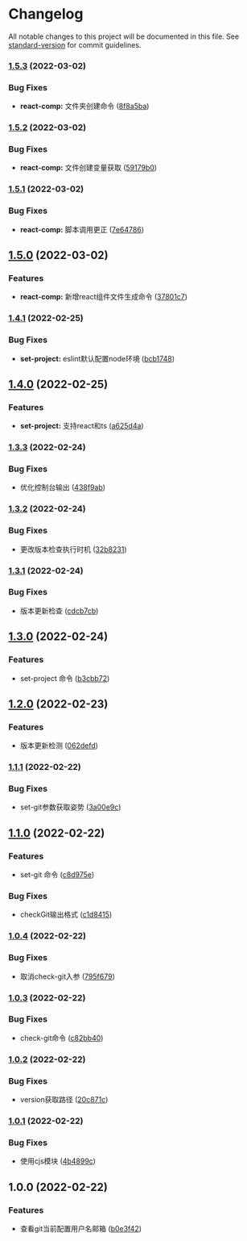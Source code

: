 # Changelog

All notable changes to this project will be documented in this file. See [standard-version](https://github.com/conventional-changelog/standard-version) for commit guidelines.

### [1.5.3](https://github.com/StreakingMan/streakingman-cli/compare/v1.5.2...v1.5.3) (2022-03-02)


### Bug Fixes

* **react-comp:** 文件夹创建命令 ([8f8a5ba](https://github.com/StreakingMan/streakingman-cli/commit/8f8a5ba442685494c3311e7e0adc870a7306cff6))

### [1.5.2](https://github.com/StreakingMan/streakingman-cli/compare/v1.5.1...v1.5.2) (2022-03-02)


### Bug Fixes

* **react-comp:** 文件创建变量获取 ([59179b0](https://github.com/StreakingMan/streakingman-cli/commit/59179b0b9597d1287dd1e19027092f4fd77a59bf))

### [1.5.1](https://github.com/StreakingMan/streakingman-cli/compare/v1.5.0...v1.5.1) (2022-03-02)


### Bug Fixes

* **react-comp:** 脚本调用更正 ([7e64786](https://github.com/StreakingMan/streakingman-cli/commit/7e64786fbf312a184518345e116169493b38ae56))

## [1.5.0](https://github.com/StreakingMan/streakingman-cli/compare/v1.4.1...v1.5.0) (2022-03-02)


### Features

* **react-comp:** 新增react组件文件生成命令 ([37801c7](https://github.com/StreakingMan/streakingman-cli/commit/37801c71bb35ecd67e83942cb381e840e356addb))

### [1.4.1](https://github.com/StreakingMan/streakingman-cli/compare/v1.4.0...v1.4.1) (2022-02-25)


### Bug Fixes

* **set-project:** eslint默认配置node环境 ([bcb1748](https://github.com/StreakingMan/streakingman-cli/commit/bcb174858c5b6512b733ebeacda16eb54d8d8ca9))

## [1.4.0](https://github.com/StreakingMan/streakingman-cli/compare/v1.3.3...v1.4.0) (2022-02-25)


### Features

* **set-project:** 支持react和ts ([a625d4a](https://github.com/StreakingMan/streakingman-cli/commit/a625d4a4c738e14510b58826f3d35361a639ccc4))

### [1.3.3](https://github.com/StreakingMan/streakingman-cli/compare/v1.3.2...v1.3.3) (2022-02-24)


### Bug Fixes

* 优化控制台输出 ([438f9ab](https://github.com/StreakingMan/streakingman-cli/commit/438f9abea2af1112aae1a90d390c176548c9878d))

### [1.3.2](https://github.com/StreakingMan/streakingman-cli/compare/v1.3.1...v1.3.2) (2022-02-24)


### Bug Fixes

* 更改版本检查执行时机 ([32b8231](https://github.com/StreakingMan/streakingman-cli/commit/32b8231bb01dad07e336b6b37891859e2a137436))

### [1.3.1](https://github.com/StreakingMan/streakingman-cli/compare/v1.3.0...v1.3.1) (2022-02-24)


### Bug Fixes

* 版本更新检查 ([cdcb7cb](https://github.com/StreakingMan/streakingman-cli/commit/cdcb7cbd542f8638e9459eae981b4fcb0b35890a))

## [1.3.0](https://github.com/StreakingMan/streakingman-cli/compare/v1.2.0...v1.3.0) (2022-02-24)


### Features

* set-project 命令 ([b3cbb72](https://github.com/StreakingMan/streakingman-cli/commit/b3cbb72d085f02e24658e0d39c6cc43952509132))

## [1.2.0](https://github.com/StreakingMan/streakingman-cli/compare/v1.1.1...v1.2.0) (2022-02-23)


### Features

* 版本更新检测 ([062defd](https://github.com/StreakingMan/streakingman-cli/commit/062defd2b2a7ca652e27edc26a28608c84976714))

### [1.1.1](https://github.com/StreakingMan/streakingman-cli/compare/v1.1.0...v1.1.1) (2022-02-22)


### Bug Fixes

* set-git参数获取姿势 ([3a00e9c](https://github.com/StreakingMan/streakingman-cli/commit/3a00e9c2f6658219cbbe223d787424612efd6985))

## [1.1.0](https://github.com/StreakingMan/streakingman-cli/compare/v1.0.4...v1.1.0) (2022-02-22)


### Features

* set-git 命令 ([c8d975e](https://github.com/StreakingMan/streakingman-cli/commit/c8d975e5534f5784b2795a2e9393b5406d8554ba))


### Bug Fixes

* checkGit输出格式 ([c1d8415](https://github.com/StreakingMan/streakingman-cli/commit/c1d8415000eac5731fcc12ccc4a1d6a415f27a0f))

### [1.0.4](https://github.com/StreakingMan/streakingman-cli/compare/v1.0.3...v1.0.4) (2022-02-22)


### Bug Fixes

* 取消check-git入参 ([795f679](https://github.com/StreakingMan/streakingman-cli/commit/795f67937d4b32599b191ad3e4906eba101cd90e))

### [1.0.3](https://github.com/StreakingMan/streakingman-cli/compare/v1.0.2...v1.0.3) (2022-02-22)


### Bug Fixes

* check-git命令 ([c82bb40](https://github.com/StreakingMan/streakingman-cli/commit/c82bb40deca7b0d9bdc3c826c07fec06155ddc8f))

### [1.0.2](https://github.com/StreakingMan/streakingman-cli/compare/v1.0.1...v1.0.2) (2022-02-22)


### Bug Fixes

* version获取路径 ([20c871c](https://github.com/StreakingMan/streakingman-cli/commit/20c871c5c9140fa8e823637c5cfa9fef0f443a78))

### [1.0.1](https://github.com/StreakingMan/streakingman-cli/compare/v1.0.0...v1.0.1) (2022-02-22)


### Bug Fixes

* 使用cjs模块 ([4b4899c](https://github.com/StreakingMan/streakingman-cli/commit/4b4899caaf40ab81545b5f552318ba102964da67))

## 1.0.0 (2022-02-22)


### Features

* 查看git当前配置用户名邮箱 ([b0e3f42](https://github.com/StreakingMan/streakingman-cli/commit/b0e3f42bc71c23e5b9484d56b1acf41d8e5239b1))
